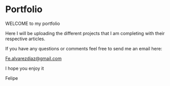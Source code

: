 # Portfolio

WELCOME to my portfolio

Here I will be uploading the different projects that I am completing with their respective articles.

If you have any questions or comments feel free to send me an email here:

Fe.alvarezdiaz@gmail.com

I hope you enjoy it

Felipe
